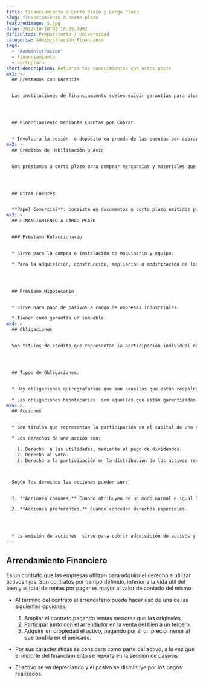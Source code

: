 ```yaml
---
title: Financiamiento a Corto Plazo y Largo Plazo
slug: financiamiento-a-corto-plazo
featuredimage: 5.jpg
date: 2022-10-18T03:18:55.799Z
dificultad: Preparatoria / Universidad
categoria: Administración Financiera
tags:
  - "#Administracion"
  - financiamiento
  - cortoplazo
short-description: Refuerza tus conocimientos con estos posts
mk1: >-
  ## Préstamos con Garantía


  Las instituciones de financiamiento suelen exigir garantías para otorgar un préstamos a corto plazo, de la misma forma que lo hacen para uno a largo plazo. Por lo general la garantía para préstamos a corto plazo consiste en cuentas por cobrar, inventarios o ambos.




  ## Financiamiento mediante Cuentas por Cobrar.


  * Involucra la cesión  o depósito en prenda de las cuentas por cobrar o el factoraje de las mismas.
mk2: >-
  ## Créditos de Habilitación o Avío


  Son préstamos a corto plazo para comprar mercancías y materiales que requieren  en la fabricación de sus productos.




  ## Otras Fuentes


  **Papel Comercial**: consiste en documentos a corto plazo emitidos por empresas de gran tamaño y con alta calificación crediticia. Estos documentos tienen por lo general una vigencia a corto plazo.
mk3: >-
  ## FINANCIAMIENTO A LARGO PLAZO


  ### Préstamo Refaccionario


  * Sirve para la compra e instalación de maquinaria y equipo.

  * Para la adquisición, construcción, ampliación o modificación de los inmuebles que requieran las empresas industriales.




  ## Préstamo Hipotecario


  * Sirve para pago de pasivos a cargo de empresas industriales.

  * Tienen como garantía un inmueble.
mk4: >-
  ## Obligaciones


  Son títulos de crédito que representan la participación individual de sus tenedores en un crédito colectivo constituido a cargo de un emisor. 




  ## Tipos de Obligaciones:


  * Hay obligaciones quirografarias que son aquellas que están respaldadas por todos los bienes de la compañía sin una garantía específica.

  * Las obligaciones hipotecarias  son aquellas que están garantizadas con un bien inmueble.
mk5: >-
  ## Acciones


  * Son títulos que representan la participación en el capital de una empresa.

  * Los derechos de una acción son:

    1. Derecho  a las utilidades, mediante el pago de dividendos.
    2. Derecho al voto.
    3. Derecho a la participación en la distribución de los activos residuales de la empresa al disolverse ésta.



  Según los derechos las acciones pueden ser:


  1. **Acciones comunes.** Cuando atribuyen de un modo normal e igual los derechos señalados.

  2. **Acciones preferentes.** Cuando conceden derechos especiales.




  * La emisión de acciones  sirve para cubrir adquisición de activos y pago de pasivos.
---
```

## Arrendamiento Financiero

Es un contrato que las empresas  utilizan para adquirir el derecho a utilizar activos fijos. Son contratos por tiempo definido, inferior a la vida útil del bien y el total de rentas por pagar es mayor al valor de contado del mismo. 

* Al término del contrato el arrendatario puede hacer uso de una de las siguientes opciones.

  1. Ampliar el contrato pagando rentas menores que las originales.
  2. Participar junto con el arrendador en la venta del bien a un tercero.
  3. Adquirir en propiedad el activo, pagando por él un precio menor al que tendría en el mercado.
* Por sus características se considera como parte del activo, a la vez que el importe del financiamiento se reporta en la sección de pasivos.
* El activo se va depreciando y el pasivo se disminuye por los pagos realizados.